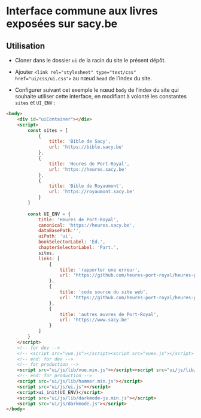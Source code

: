 # Interface commune aux livres exposées sur sacy.be

## Utilisation

- Cloner dans le dossier `ui` de la racin du site le présent dépôt.

- Ajouter `<link rel="stylesheet" type="text/css" href="ui/css/ui.css">` au nœud `head` de l’index du site.

- Configurer suivant cet exemple le nœud `body` de l’index du site qui souhaite utiliser cette interface, en modifiant à volonté les constantes `sites` et `UI_ENV` :

```html
<body>
    <div id="uiContainer"></div>
    <script>
        const sites = [
            {
                title: 'Bible de Sacy',
                url: 'https://bible.sacy.be'
            },
            {
                title: 'Heures de Port-Royal',
                url: 'https://heures.sacy.be'
            },
            {
                title: 'Bible de Royaumont',
                url: 'https://royaumont.sacy.be'
            }
        ]
        
        const UI_ENV = {
            title: 'Heures de Port-Royal',
            canonical: 'https://heures.sacy.be',
            dataBasePath:'',
            uiPath: 'ui',
            bookSelectorLabel: 'Éd.',
            chapterSelectorLabel: 'Part.',
            sites,
            links: [
                {
                    title: 'rapporter une erreur',
                    url: 'https://github.com/heures-port-royal/heures-port-royal.github.io/issues'
                },
                {
                    title: 'code source du site web',
                    url: 'https://github.com/heures-port-royal/heures-port-royal.github.io'
                },
                {
                    title: 'autres œuvres de Port-Royal',
                    url: 'https://www.sacy.be'
                }
            ]
        }
    </script>
    <!-- for dev -->
    <!-- <script src="vue.js"></script><script src="vuex.js"></script> -->
    <!-- end: for dev -->
    <!-- for production -->
    <script src="ui/js/lib/vue.min.js"></script><script src="ui/js/lib/vuex.min.js"></script>
    <!-- end: for production -->
    <script src="ui/js/lib/hammer.min.js"></script>
    <script src="ui/js/ui.js"></script>
    <script>ui_init(UI_ENV)</script>
    <script src="ui/js/lib/darkmode-js.min.js"></script>
    <script src="ui/js/darkmode.js"></script>
</body>
```